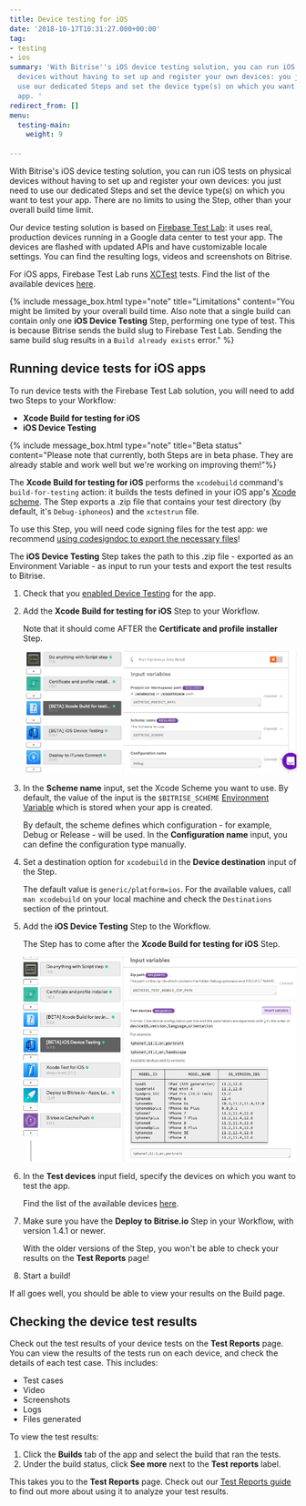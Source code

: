 ```yaml
---
title: Device testing for iOS
date: '2018-10-17T10:31:27.000+00:00'
tag:
- testing
- ios
summary: 'With Bitrise''s iOS device testing solution, you can run iOS tests on physical
  devices without having to set up and register your own devices: you just need to
  use our dedicated Steps and set the device type(s) on which you want to test your
  app. '
redirect_from: []
menu:
  testing-main:
    weight: 9

---
```

With Bitrise's iOS device testing solution, you can run iOS tests on physical devices without having to set up and register your own devices: you just need to use our dedicated Steps and set the device type(s) on which you want to test your app. There are no limits to using the Step, other than your overall build time limit.

Our device testing solution is based on [Firebase Test Lab](https://firebase.google.com/docs/test-lab/): it uses real, production devices running in a Google data center to test your app. The devices are flashed with updated APIs and have customizable locale settings. You can find the resulting logs, videos and screenshots on Bitrise.

For iOS apps, Firebase Test Lab runs [XCTest](https://developer.apple.com/documentation/xctest) tests. Find the list of the available devices [here](https://firebase.google.com/docs/test-lab/ios/available-testing-devices).

{% include message_box.html type="note" title="Limitations" content="You might be limited by your overall build time. Also note that a single build can contain only one **iOS Device Testing** Step, performing one type of test. This is because Bitrise sends the build slug to Firebase Test Lab. Sending the same build slug results in a `Build already exists` error." %}

## Running device tests for iOS apps

To run device tests with the Firebase Test Lab solution, you will need to add two Steps to your Workflow:

* **Xcode Build for testing for iOS**
* **iOS Device Testing**

{% include message_box.html type="note" title="Beta status" content="Please note that currently, both Steps are in beta phase. They are already stable and work well but we're working on improving them!"%}

The **Xcode Build for testing for iOS** performs the `xcodebuild` command's `build-for-testing` action: it builds the tests defined in your iOS app's [Xcode scheme](https://developer.apple.com/library/archive/featuredarticles/XcodeConcepts/Concept-Schemes.html). The Step exports a .zip file that contains your test directory (by default, it's `Debug-iphoneos`) and the `xctestrun` file.

To use this Step, you will need code signing files for the test app: we recommend [using codesigndoc to export the necessary files]()!

The **iOS Device Testing** Step takes the path to this .zip file - exported as an Environment Variable - as input to run your tests and export the test results to Bitrise.

1. Check that you [enabled Device Testing](/testing/device-testing-for-ios/#enabling-device-testing) for the app.
2. Add the **Xcode Build for testing for iOS** Step to your Workflow.

   Note that it should come AFTER the **Certificate and profile installer** Step.

   ![](/img/xcode-build-for-test.png)
3. In the **Scheme name** input, set the Xcode Scheme you want to use. By default, the value of the input is the `$BITRISE_SCHEME` [Environment Variable](https://devcenter.bitrise.io/builds/env-vars-secret-env-vars/) which is stored when your app is created.

   By default, the scheme defines which configuration - for example, Debug or Release - will be used. In the **Configuration name** input, you can define the configuration type manually.
4. Set a destination option for `xcodebuild` in the **Device destination** input of the Step.

   The default value is `generic/platform=ios`. For the available values, call `man xcodebuild` on your local machine and check the `Destinations` section of the printout.
5. Add the **iOS Device Testing** Step to the Workflow.

   The Step has to come after the **Xcode Build for testing for iOS** Step.

   ![](/img/test-devices-1.png)
6. In the **Test devices** input field, specify the devices on which you want to test the app.

   Find the list of the available devices [here](https://firebase.google.com/docs/test-lab/ios/available-testing-devices).
7. Make sure you have the **Deploy to Bitrise.io** Step in your Workflow, with version 1.4.1 or newer. 

   With the older versions of the Step, you won't be able to check your results on the **Test Reports** page!
8. Start a build!

If all goes well, you should be able to view your results on the Build page.

## Checking the device test results

Check out the test results of your device tests on the **Test Reports** page. You can view the results of the tests run on each device, and check the details of each test case. This includes:

* Test cases
* Video
* Screenshots
* Logs
* Files generated

To view the test results:

1. Click the **Builds** tab of the app and select the build that ran the tests.
2. Under the build status, click **See more** next to the **Test reports** label.

This takes you to the **Test Reports** page. Check out our [Test Reports guide](/testing/test-reports/) to find out more about using it to analyze your test results.